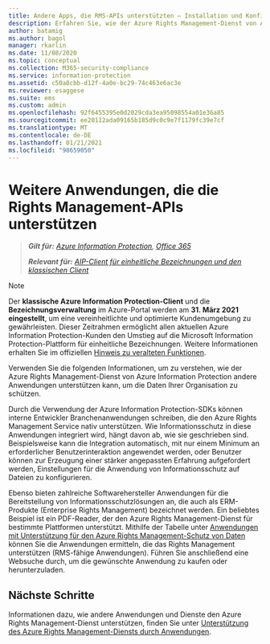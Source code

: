 ```yaml
---
title: Andere Apps, die RMS-APIs unterstützten – Installation und Konfiguration – AIP
description: Erfahren Sie, wie der Azure Rights Management-Dienst von Azure Information Protection andere Anwendungen dabei unterstützen kann, die Daten Ihrer Organisation zu schützen.
author: batamig
ms.author: bagol
manager: rkarlin
ms.date: 11/08/2020
ms.topic: conceptual
ms.collection: M365-security-compliance
ms.service: information-protection
ms.assetid: c50a8cbb-d12f-4a0e-bc29-74c463e6ac3e
ms.reviewer: esaggese
ms.suite: ems
ms.custom: admin
ms.openlocfilehash: 92f6455395e0d2029cda3ea95098554a01e36a85
ms.sourcegitcommit: ee20112ada09165b185d9c0c9e7f1179fc39e7cf
ms.translationtype: MT
ms.contentlocale: de-DE
ms.lasthandoff: 01/21/2021
ms.locfileid: "98659050"
---
```

# <a name="other-applications-that-support-the-rights-management-apis"></a>Weitere Anwendungen, die die Rights Management-APIs unterstützen

>***Gilt für:** [Azure Information Protection](https://azure.microsoft.com/pricing/details/information-protection), [Office 365](https://download.microsoft.com/download/E/C/F/ECF42E71-4EC0-48FF-AA00-577AC14D5B5C/Azure_Information_Protection_licensing_datasheet_EN-US.pdf)*
>
>***Relevant für:** [AIP-Client für einheitliche Bezeichnungen und den klassischen Client](faqs.md#whats-the-difference-between-the-azure-information-protection-classic-and-unified-labeling-clients)*

>[!NOTE] 
> Der **klassische Azure Information Protection-Client** und die **Bezeichnungsverwaltung** im Azure-Portal werden am **31. März 2021** **eingestellt**, um eine vereinheitlichte und optimierte Kundenumgebung zu gewährleisten. Dieser Zeitrahmen ermöglicht allen aktuellen Azure Information Protection-Kunden den Umstieg auf die Microsoft Information Protection-Plattform für einheitliche Bezeichnungen. Weitere Informationen erhalten Sie im offiziellen [Hinweis zu veralteten Funktionen](https://aka.ms/aipclassicsunset).

Verwenden Sie die folgenden Informationen, um zu verstehen, wie der Azure Rights Management-Dienst von Azure Information Protection andere Anwendungen unterstützen kann, um die Daten Ihrer Organisation zu schützen.

Durch die Verwendung der Azure Information Protection-SDKs können interne Entwickler Branchenanwendungen schreiben, die den Azure Rights Management Service nativ unterstützen. Wie Informationsschutz in diese Anwendungen integriert wird, hängt davon ab, wie sie geschrieben sind. Beispielsweise kann die Integration automatisch, mit nur einem Minimum an erforderlicher Benutzerinteraktion angewendet werden, oder Benutzer können zur Erzeugung einer stärker angepassten Erfahrung aufgefordert werden, Einstellungen für die Anwendung von Informationsschutz auf Dateien zu konfigurieren.

Ebenso bieten zahlreiche Softwarehersteller Anwendungen für die Bereitstellung von Informationsschutzlösungen an, die auch als ERM-Produkte (Enterprise Rights Management) bezeichnet werden. Ein beliebtes Beispiel ist ein PDF-Reader, der den Azure Rights Management-Dienst für bestimmte Plattformen unterstützt. Mithilfe der Tabelle unter [Anwendungen mit Unterstützung für den Azure Rights Management-Schutz von Daten](./requirements-applications.md) können Sie die Anwendungen ermitteln, die das Rights Management unterstützen (RMS-fähige Anwendungen). Führen Sie anschließend eine Websuche durch, um die gewünschte Anwendung zu kaufen oder herunterzuladen.

## <a name="next-steps"></a>Nächste Schritte

Informationen dazu, wie andere Anwendungen und Dienste den Azure Rights Management-Dienst unterstützen, finden Sie unter [Unterstützung des Azure Rights Management-Diensts durch Anwendungen](applications-support.md).
